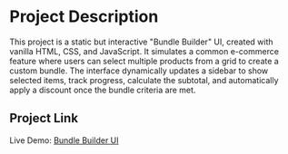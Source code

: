 
# Project Description

This project is a static but interactive "Bundle Builder" UI, created with vanilla HTML, CSS, and JavaScript. It simulates a common e-commerce feature where users can select multiple products from a grid to create a custom bundle. The interface dynamically updates a sidebar to show selected items, track progress, calculate the subtotal, and automatically apply a discount once the bundle criteria are met.

## Project Link

Live Demo: [Bundle Builder UI](https://bundlebuilderwebsite.netlify.app/) 
